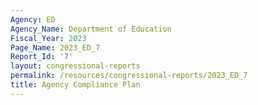 ```yaml
---
Agency: ED
Agency_Name: Department of Education
Fiscal_Year: 2023
Page_Name: 2023_ED_7
Report_Id: '7'
layout: congressional-reports
permalink: /resources/congressional-reports/2023_ED_7
title: Agency Compliance Plan
---
```

